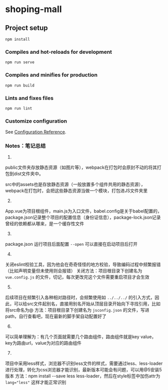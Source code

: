 # shoping-mall

## Project setup
```
npm install
```

### Compiles and hot-reloads for development
```
npm run serve
```

### Compiles and minifies for production
```
npm run build
```

### Lints and fixes files
```
npm run lint
```

### Customize configuration
See [Configuration Reference](https://cli.vuejs.org/config/).

### Notes：笔记总结

1.
public文件夹存放静态资源（如图片等），webpack在打包时会原封不动的将其打包到dist文件夹中。

src中的assets也是存放静态资源（一般放置多个组件共用的静态资源），webpack在打包时，会把这些静态资源当做一个模块，打包进JS文件夹里

2.
App.vue为项目根组件，main.js为入口文件，babel.config是关于babel配置的，package.json记录整个项目的配置信息（身份证信息），package-lock.json记录曾经的依赖都从哪来，是一个缓存性文件

3.
package.json 运行项目后面配置 `--open` 可以直接在启动项目后打开

4.
关闭eslint校验工具，因为他会在奇奇怪怪的地方校验，导致编码过程中频繁报错（比如声明变量但未使用则会报错）
关闭方法：项目根目录下创建名为 `vue.config.js` 的文件，切记，每次更改完这个文件需要重启项目才会生效

5.
后续项目在频繁引入各种相对路径时，会频繁使用如 `../../../` 的引入方式，因此，可以给src文件起别名，直接用别名开始从顶层目录开始向下寻找引用，比如将src命名为@
方法：项目根目录下创建名为 `jsconfig.json` 的文件，写进path，自行查看吧，现在最新的脚手架自动配置好了

6.
可以简单理解为：有几个页面就需要几个路由组件，路由组件就是key value，key为路由url，value为对应的路由组件

7.
项目中采用less样式，浏览器不识别less文件的样式，需要通过less、less-loader进行处理，转化为css浏览器才能识别，最新版本可能会有问题，可以用@5安装5版本
方法：npm install --save less less-loader，然后在style标签中加伤attr为 `lang="less"` 这样才能正常识别